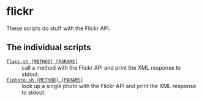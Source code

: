 # flickr

These scripts do stuff with the Flickr API.

## The individual scripts

<dl>
  <dt>
    <a href="https://github.com/alexwlchan/scripts/blob/main/flickr/flapi.sh">
      <code>flapi.sh [METHOD] [PARAMS]</code>
    </a>
  </dt>
  <dd>
    call a method with the Flickr API and print the XML response to stdout.
  </dd>
  
  <dt>
    <a href="https://github.com/alexwlchan/scripts/blob/main/flickr/flphoto.sh">
      <code>flphoto.sh [METHOD] [PARAMS]</code>
    </a>
  </dt>
  <dd>
    look up a single photo with the Flickr API and print the XML response to stdout.
  </dd>
</dl>
